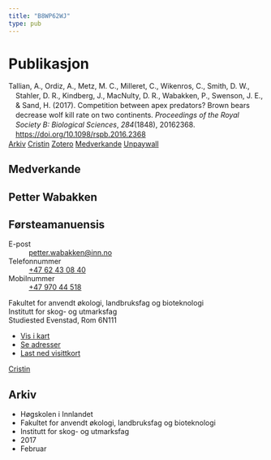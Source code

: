 ```yaml
---
title: "B8WP62WJ"
type: pub
---
```

<h1>Publikasjon</h1>
<article id="csl-bib-container-B8WP62WJ" class="csl-bib-container">
  <div class="csl-bib-body" style="line-height: 1.35; padding-left: 1em; text-indent:-1em;">
  <div class="csl-entry">Tallian, A., Ordiz, A., Metz, M. C., Milleret, C., Wikenros, C., Smith, D. W., Stahler, D. R., Kindberg, J., MacNulty, D. R., Wabakken, P., Swenson, J. E., &amp; Sand, H. (2017). Competition between apex predators? Brown bears decrease wolf kill rate on two continents. <i>Proceedings of the Royal Society B: Biological Sciences</i>, <i>284</i>(1848), 20162368. <a href="https://doi.org/10.1098/rspb.2016.2368">https://doi.org/10.1098/rspb.2016.2368</a></div>
</div>
  <div class="csl-bib-buttons">
    <a href="#taxonomy-article-B8WP62WJ" class="csl-bib-button">Arkiv</a>
    <a href alt="Cristin URL" class="csl-bib-button">Cristin</a>
    <a href alt="Zotero URL" class="csl-bib-button">Zotero</a>
    <a href="#contributors-article-B8WP62WJ" class="csl-bib-button">Medverkande</a>
    <a href="https://royalsocietypublishing.org/doi/pdf/10.1098/rspb.2016.2368" class="csl-bib-button">Unpaywall</a>
  </div>
  <div id="csl-bib-meta-container-B8WP62WJ"></div>
</article>
<div id="csl-bib-meta-B8WP62WJ" class="csl-bib-meta">
  <article id="contributors-article-B8WP62WJ" class="contributors-article">
    <h1>Medverkande</h1>
    <div class="personas">
<div class="vrtx-hinn-person-card">
<div class="photo">
<i class="lar la-user-circle missing-person"></i>
</div>
<div class="info">
<hgroup><h1>Petter Wabakken</h1>
<h2>Førsteamanuensis</h2>
</hgroup><dl>
<dt>E-post</dt>
<dd>
<a href="mailto:petter.wabakken@inn.no">petter.wabakken@inn.no</a>
</dd>
<dt>Telefonnummer</dt>
<dd><a href="tel:+4762430840">
+47 62 43 08 40
</a></dd>
<dt>Mobilnummer</dt>
<dd><a href="tel:+4797044518">
+47 970 44 518
</a></dd>
</dl>
<p>
Fakultet for anvendt økologi, landbruksfag og bioteknologi<br>
Institutt for skog- og utmarksfag<br>
Studiested Evenstad,
Rom 6N111
</p>
<ul class="vrtx-hinn-links">
<li><a href="https://www.google.com/maps?q=61.42516,11.07813">Vis i kart</a></li>
<li><a href="https://www.inn.no/finn-en-ansatt/petter-wabakken.html#vrtx-hinn-addresses">Se adresser</a></li>
<li><a href="https://www.inn.no/finn-en-ansatt/petter-wabakken.html?vrtx=vcf">Last ned visittkort</a></li>
</ul>
</div>
</div>
<a href="https://app.cristin.no/persons/show.jsf?id=328337" alt="Cristin URL" class="personas-cristin">Cristin</a>
</div>
  </article>
  <article id="taxonomy-article-B8WP62WJ" class="taxonomy-article">
    <h1>Arkiv</h1>
    <ul>
      <li>Høgskolen i Innlandet</li>
      <li>Fakultet for anvendt økologi, landbruksfag og bioteknologi</li>
      <li>Institutt for skog- og utmarksfag</li>
      <li>2017</li>
      <li>Februar</li>
    </ul>
  </article>
</div>
